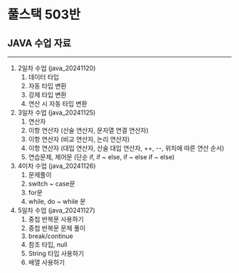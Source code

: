 # 풀스택 503반
## JAVA 수업 자료

---

1. 2일차 수업 (java_20241120)
   1. 데이터 타입
   2. 자동 타입 변환
   3. 강제 타입 변환
   4. 연산 시 자동 타입 변환
2. 3일차 수업 (java_20241125)
   1. 연산자
   2. 이항 연산자 (산술 연산자, 문자열 연결 연산자)
   3. 이항 연산자 (비교 연산자, 논리 연산자)
   4. 이항 연산자 (대입 연산자, 산술 대입 연산자, ++, --, 위치에 따른 연산 순서)
   5. 연습문제, 제어문 (단순 if, if ~ else, if ~ else if ~ else)
3. 4이차 수업 (java_20241126)
   1. 문제풀이
   2. switch ~ case문
   3. for문
   4. while, do ~ while 문
4. 5일차 수업 (java_20241127)
	1. 중첩 반복문 사용하기
	2. 중첩 반복문 문제 풀이
	3. break/continue
	4. 참조 타입, null
	5. String 타입 사용하기
	6. 배열 사용하기